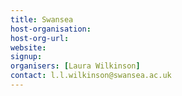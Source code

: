 ```yaml
---
title: Swansea
host-organisation: 
host-org-url: 
website:
signup:
organisers: [Laura Wilkinson]
contact: l.l.wilkinson@swansea.ac.uk
---
```

